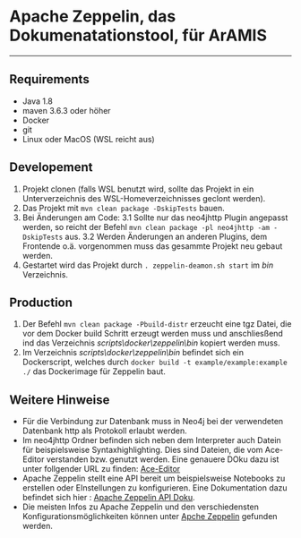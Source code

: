 # Apache Zeppelin, das Dokumenatationstool, für ArAMIS

----------

## Requirements

- Java 1.8
- maven 3.6.3 oder höher
- Docker
- git
- Linux oder MacOS (WSL reicht aus)

## Developement

1. Projekt clonen (falls WSL benutzt wird, sollte das Projekt in ein Unterverzeichnis des WSL-Homeverzeichnisses geclont werden).
2. Das Projekt mit `mvn clean package -DskipTests` bauen.
3. Bei Änderungen am Code:
3.1 Sollte nur das neo4jhttp Plugin angepasst werden, so reicht der Befehl `mvn clean package -pl neo4jhttp -am -DskipTests` aus.
3.2 Werden Änderungen an anderen Plugins, dem Frontende o.ä. vorgenommen muss das gesammte Projekt neu gebaut werden.
4. Gestartet wird das Projekt durch `. zeppelin-deamon.sh start` im *bin* Verzeichnis.

## Production

1. Der Befehl `mvn clean package -Pbuild-distr` erzeucht eine tgz Datei, die vor dem Docker build Schritt erzeugt werden muss und anschliesßend ind das Verzeichnis *scripts\docker\zeppelin\bin* kopiert werden muss.
2. Im Verzeichnis *scripts\docker\zeppelin\bin* befindet sich ein Dockerscript, welches durch `docker build -t example/example:example ./` das Dockerimage für Zeppelin baut.

## Weitere Hinweise

- Für die Verbindung zur Datenbank muss in Neo4j bei der verwendeten Datenbank http als Protokoll erlaubt werden.
- Im neo4jhttp Ordner befinden sich neben dem Interpreter auch Datein für beispielsweise Syntaxhighlighting. Dies sind Dateien, die vom Ace-Editor verstanden bzw. genutzt werden. Eine genauere DOku dazu ist unter follgender URL zu finden: [Ace-Editor](https://ace.c9.io/)
- Apache Zeppelin stellt eine API bereit um beispielsweise Notebooks zu erstellen oder EInstellungen zu konfigurieren. Eine Dokumentation dazu befindet sich hier : [Apache Zeppelin API Doku](https://zeppelin.apache.org/docs/0.10.0/usage/rest_api/notebook.html).
- Die meisten Infos zu Apache Zeppelin und den verschiedensten Konfigurationsmöglichkeiten können unter [Apche Zeppelin](https://zeppelin.apache.org/docs/0.10.0/) gefunden werden.
